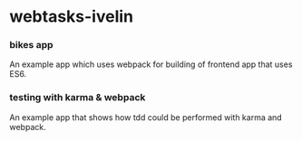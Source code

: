 # webtasks-ivelin

### bikes app
An example app which uses webpack for building of frontend app 
that uses ES6. 

### testing with karma & webpack
An example app that shows how tdd could be performed
with karma and webpack.

